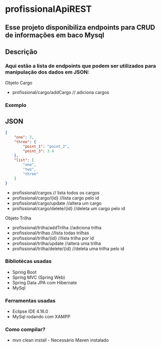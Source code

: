 # profissionalApiREST

## Esse projeto disponibiliza endpoints para CRUD de informações em baco Mysql

## Descrição
 ### Aqui estão a lista de endpoints que podem ser utilizados para manipulação dos dados em JSON:

Objeto Cargo
* profissional/cargo/addCargo     // adiciona cargos
### Exemplo
JSON
----

```json
{
    "one": 2,
    "three": {
        "point_1": "point_2",
        "point_3": 3.4
    },
    "list": [
        "one",
        "two",
        "three"
    ]
}
```
* profissional/cargos	          // lista todos os cargos
* profissional/cargo/{id}         //lista cargo pelo id
* profissional/cargo/update       //altera um cargo
* profissional/cargo/delete/{id}  //deleta um cargo pelo id

Objeto Trilha
* profissional/trilha/addTrilha    //adiciona trilha
* profissional/trilhas		   //lista todas trilhas
* profissional/trilha/{id}	   //lista trilha por id
* profissional/trilha/update	   //altera uma trilha
* profissional/trilha/delete/{id}  //deleta uma trilha pelo id
	
 ### Bibliotécas usadas
* Spring Boot
* Spring MVC (Spring Web)
* Spring Data JPA com Hibernate
* MySql
### Ferramentas usadas
* Eclipse IDE 4.16.0
* MySql rodando com XAMPP

### Como compilar?
* mvn clean install - Necessário Maven instalado
